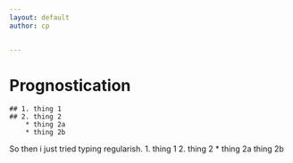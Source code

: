 ```yaml
---
layout: default
author: cp


---
```


# Prognostication
	## 1. thing 1
    ## 2. thing 2
    	* thing 2a
        * thing 2b
       
So then i just tried typing regularish.
	1. thing 1
    2. thing 2
    	* thing 2a
        thing 2b